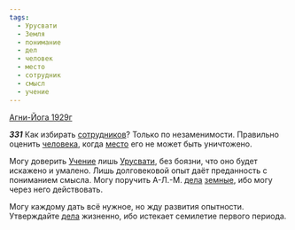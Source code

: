 ```yaml
---
tags:
  - Урусвати
  - Земля
  - понимание
  - дел
  - человек
  - место
  - сотрудник
  - смысл
  - учение
---
```


[Агни-Йога 1929г](/agni/1929)

___331___
Как избирать [сотрудников](/tag/#сотрудник)? Только по незаменимости. Правильно оценить [человека](/tag/#человек), когда [место](/tag/#место) его не может быть уничтожено.   

Могу доверить [Учение](/tag/#учение) лишь [Урусвати](/tag/#Урусвати), без боязни, что оно будет искажено и умалено. Лишь долговековой опыт даёт преданность с пониманием смысла. Могу поручить А-Л.-М. [дела](/tag/#дел) [земные](/tag/#Земля), ибо могу через него действовать.   

Могу каждому дать всё нужное, но жду развития опытности. Утверждайте [дела](/tag/#дел) жизненно, ибо истекает семилетие первого периода.